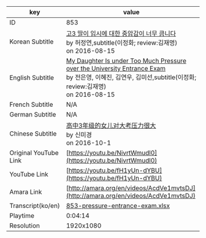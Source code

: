 |  key  |  value  |
|-------|---------|
| ID            | 853 |
| Korean Subtitle | [고3 딸이 입시에 대한 중압감이 너무 큽니다](https://github.com/jungtosociety/dharma-qna/raw/master/sub/853/ko-853-pressure-entrance-exam.sbv)<br>by 허정연,subtitle(이정화; review:김재명)<br>on 2016-08-15<br>|
| English Subtitle | [My Daughter Is under Too Much Pressure over the University Entrance Exam](https://github.com/jungtosociety/dharma-qna/raw/master/sub/853/en-853-pressure-entrance-exam.sbv)<br>by 전은영, 이혜진, 김연우, 김미선,subtitle(이정화; review:김재명)<br>on 2016-08-15<br>|
| French Subtitle | N/A |
| German Subtitle | N/A |
| Chinese Subtitle | [高中3年级的女儿对大考压力很大](https://github.com/jungtosociety/dharma-qna/raw/master/sub/853/cn-853-pressure-entrance-exam.sbv)<br>by 신미경<br>on 2016-10-1<br>|
| Original YouTube Link  | [https://youtu.be/NivrtWmudl0](https://youtu.be/NivrtWmudl0) |
| YouTube Link  | [https://youtu.be/fH1yUn-dYBU](https://youtu.be/fH1yUn-dYBU) |
| Amara Link    | [http://amara.org/en/videos/AcdVe1mvtsDJ](http://amara.org/en/videos/AcdVe1mvtsDJ) |
| Transcript(ko/en) | [853-pressure-entrance-exam.xlsx](https://github.com/jungtosociety/dharma-qna/raw/master/sub/853/853-pressure-entrance-exam.xlsx) |
| Playtime | 0:04:14 |
| Resolution | 1920x1080|
